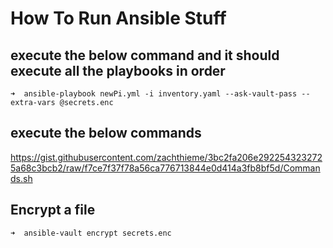 # How To Run Ansible Stuff

## execute the below command and it should execute all the playbooks in order

    ➜  ansible-playbook newPi.yml -i inventory.yaml --ask-vault-pass --extra-vars @secrets.enc

## execute the below commands

<https://gist.githubusercontent.com/zachthieme/3bc2fa206e2922543232725a68c3bcb2/raw/f7ce7f37f78a56ca776713844e0d414a3fb8bf5d/Commands.sh>

## Encrypt a file

    ➜  ansible-vault encrypt secrets.enc